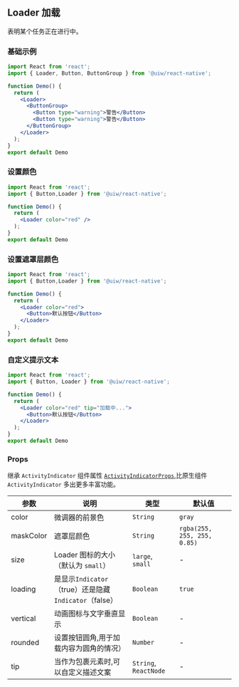 Loader 加载
---

表明某个任务正在进行中。

<!-- ![](https://user-images.githubusercontent.com/66067296/139398047-e59f2b9d-ced1-46d2-b45c-b9e35d04b825.gif) -->
<!--rehype:style=zoom: 33%;float: right; margin-left: 15px;-->

### 基础示例

<!--DemoStart-->
```jsx  mdx:preview
import React from 'react';
import { Loader, Button, ButtonGroup } from '@uiw/react-native';

function Demo() {
  return (
    <Loader>
      <ButtonGroup>
        <Button type="warning">警告</Button>
        <Button type="warning">警告</Button>
      </ButtonGroup>
    </Loader>
  );
}
export default Demo
```
<!--End-->

### 设置颜色

<!--DemoStart-->
```jsx  mdx:preview
import React from 'react';
import { Button,Loader } from '@uiw/react-native';

function Demo() {
  return (
    <Loader color="red" />
  );
}
export default Demo
```
<!--End-->

### 设置遮罩层颜色

<!--DemoStart-->
```jsx  mdx:preview
import React from 'react';
import { Button,Loader } from '@uiw/react-native';

function Demo() {
  return (
    <Loader color="red">
      <Button>默认按钮</Button>
    </Loader>
  );
}
export default Demo
```
<!--End-->

### 自定义提示文本

<!--DemoStart-->
```jsx  mdx:preview
import React from 'react';
import { Button, Loader } from '@uiw/react-native';

function Demo() {
  return (
    <Loader color="red" tip="加载中...">
      <Button>默认按钮</Button>
    </Loader>
  );
}
export default Demo
```
<!--End-->


### Props

继承 `ActivityIndicator` 组件属性 [`ActivityIndicatorProps`](https://facebook.github.io/react-native/docs/activityindicator#props),比原生组件 `ActivityIndicator` 多出更多丰富功能。

| 参数 | 说明 | 类型 | 默认值 |
|------|------|-----|------|
| color | 微调器的前景色 | `String` | `gray` |
| maskColor | 遮罩层颜色 | `String` | `rgba(255, 255, 255, 0.85)` |
| size | Loader 图标的大小（默认为 `small`） | `large`, `small` | - |
| loading | 是显示`Indicator`（true）还是隐藏`Indicator`（false） | `Boolean` | `true` |
| vertical | 动画图标与文字垂直显示 | `Boolean` | - |
| rounded | 设置按钮圆角,用于加载内容为圆角的情况） | `Number` | - |
| tip | 当作为包裹元素时,可以自定义描述文案 | `String`, `ReactNode` | - |

